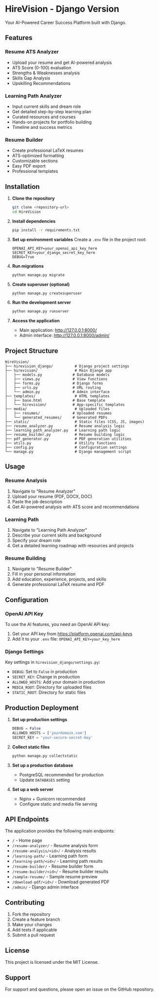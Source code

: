 # HireVision - Django Version

Your AI-Powered Career Success Platform built with Django.

## Features

### Resume ATS Analyzer
- Upload your resume and get AI-powered analysis
- ATS Score (0-100) evaluation
- Strengths & Weaknesses analysis
- Skills Gap Analysis
- Upskilling Recommendations

### Learning Path Analyzer
- Input current skills and dream role
- Get detailed step-by-step learning plan
- Curated resources and courses
- Hands-on projects for portfolio building
- Timeline and success metrics

### Resume Builder
- Create professional LaTeX resumes
- ATS-optimized formatting
- Customizable sections
- Easy PDF export
- Professional templates

## Installation

1. **Clone the repository**
   ```bash
   git clone <repository-url>
   cd HireVision
   ```

2. **Install dependencies**
   ```bash
   pip install -r requirements.txt
   ```

3. **Set up environment variables**
   Create a `.env` file in the project root:
   ```
   OPENAI_API_KEY=your_openai_api_key_here
   SECRET_KEY=your_django_secret_key_here
   DEBUG=True
   ```

4. **Run migrations**
   ```bash
   python manage.py migrate
   ```

5. **Create superuser (optional)**
   ```bash
   python manage.py createsuperuser
   ```

6. **Run the development server**
   ```bash
   python manage.py runserver
   ```

7. **Access the application**
   - Main application: http://127.0.0.1:8000/
   - Admin interface: http://127.0.0.1:8000/admin/

## Project Structure

```
HireVision/
├── hirevision_django/          # Django project settings
├── hirevision/                 # Main Django app
│   ├── models.py              # Database models
│   ├── views.py               # View functions
│   ├── forms.py               # Django forms
│   ├── urls.py                # URL routing
│   └── admin.py               # Admin interface
├── templates/                  # HTML templates
│   ├── base.html              # Base template
│   └── hirevision/            # App-specific templates
├── media/                      # Uploaded files
│   ├── resumes/               # Uploaded resumes
│   └── generated_resumes/     # Generated PDFs
├── static/                     # Static files (CSS, JS, images)
├── resume_analyzer.py          # Resume analysis logic
├── learning_path_analyzer.py   # Learning path logic
├── resume_builder.py           # Resume building logic
├── pdf_generator.py            # PDF generation utilities
├── utils.py                    # Utility functions
├── config.py                   # Configuration settings
└── manage.py                   # Django management script
```

## Usage

### Resume Analysis
1. Navigate to "Resume Analyzer"
2. Upload your resume (PDF, DOCX, DOC)
3. Paste the job description
4. Get AI-powered analysis with ATS score and recommendations

### Learning Path
1. Navigate to "Learning Path Analyzer"
2. Describe your current skills and background
3. Specify your dream role
4. Get a detailed learning roadmap with resources and projects

### Resume Building
1. Navigate to "Resume Builder"
2. Fill in your personal information
3. Add education, experience, projects, and skills
4. Generate professional LaTeX resume and PDF

## Configuration

### OpenAI API Key
To use the AI features, you need an OpenAI API key:
1. Get your API key from https://platform.openai.com/api-keys
2. Add it to your `.env` file: `OPENAI_API_KEY=your_key_here`

### Django Settings
Key settings in `hirevision_django/settings.py`:
- `DEBUG`: Set to `False` in production
- `SECRET_KEY`: Change in production
- `ALLOWED_HOSTS`: Add your domain in production
- `MEDIA_ROOT`: Directory for uploaded files
- `STATIC_ROOT`: Directory for static files

## Production Deployment

1. **Set up production settings**
   ```python
   DEBUG = False
   ALLOWED_HOSTS = ['yourdomain.com']
   SECRET_KEY = 'your-secure-secret-key'
   ```

2. **Collect static files**
   ```bash
   python manage.py collectstatic
   ```

3. **Set up a production database**
   - PostgreSQL recommended for production
   - Update `DATABASES` setting

4. **Set up a web server**
   - Nginx + Gunicorn recommended
   - Configure static and media file serving

## API Endpoints

The application provides the following main endpoints:

- `/` - Home page
- `/resume-analyzer/` - Resume analysis form
- `/resume-analysis/<id>/` - Analysis results
- `/learning-path/` - Learning path form
- `/learning-path/<id>/` - Learning path results
- `/resume-builder/` - Resume builder form
- `/resume-builder/<id>/` - Resume builder results
- `/sample-resume/` - Sample resume preview
- `/download-pdf/<id>/` - Download generated PDF
- `/admin/` - Django admin interface

## Contributing

1. Fork the repository
2. Create a feature branch
3. Make your changes
4. Add tests if applicable
5. Submit a pull request

## License

This project is licensed under the MIT License.

## Support

For support and questions, please open an issue on the GitHub repository. 